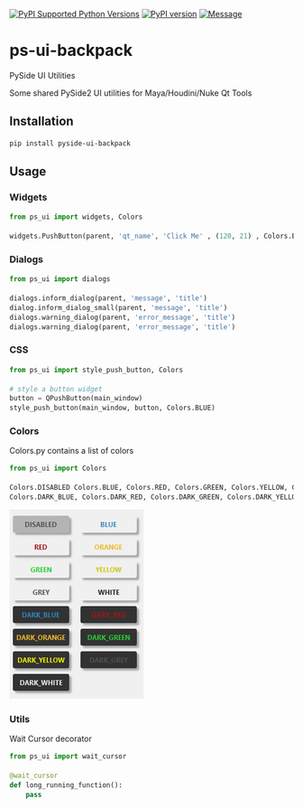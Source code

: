 [![PyPI Supported Python Versions](https://img.shields.io/pypi/pyversions/pyside-ui-backpack.svg?style=flat-square&logo=appveyor)](https://pypi.python.org/pypi/pyside-ui-backpack/)
[![PyPI version](https://badge.fury.io/py/pyside-ui-backpack.svg?style=flat-square&logo=appveyor)](https://badge.fury.io/py/pyside-ui-backpack)
[![Message](https://img.shields.io/badge/python--backpack-python-blue?style=flat-square&logo=appveyor)](https://github.com/MaxRocamora/ps-ui-backpack)


# ps-ui-backpack
 PySide UI Utilities

Some shared PySide2 UI utilities for Maya/Houdini/Nuke Qt Tools

## Installation

```bash
pip install pyside-ui-backpack
```

## Usage

### Widgets

```python
from ps_ui import widgets, Colors

widgets.PushButton(parent, 'qt_name', 'Click Me' , (120, 21) , Colors.BLUE)

```

### Dialogs

```python
from ps_ui import dialogs

dialogs.inform_dialog(parent, 'message', 'title')
dialog.inform_dialog_small(parent, 'message', 'title')
dialogs.warning_dialog(parent, 'error_message', 'title')
dialogs.warning_dialog(parent, 'error_message', 'title')

```

### CSS

```python
from ps_ui import style_push_button, Colors

# style a button widget
button = QPushButton(main_window)
style_push_button(main_window, button, Colors.BLUE)

```

### Colors

Colors.py contains a list of colors

```python
from ps_ui import Colors

Colors.DISABLED Colors.BLUE, Colors.RED, Colors.GREEN, Colors.YELLOW, Colors.ORANGE, Colors.GREY, Colors.WHITE  
Colors.DARK_BLUE, Colors.DARK_RED, Colors.DARK_GREEN, Colors.DARK_YELLOW, Colors.DARK_ORANGE, Colors.DARK_GREY, Colors.DARK_WHITE
```

![Push Button](img/button_colors.png)

### Utils

Wait Cursor decorator

```python
from ps_ui import wait_cursor

@wait_cursor
def long_running_function():
    pass
```
